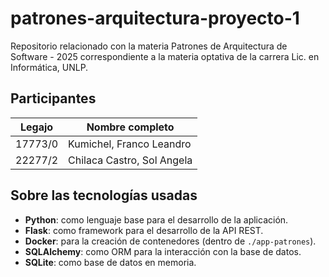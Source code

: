 # patrones-arquitectura-proyecto-1
Repositorio relacionado con la materia Patrones de Arquitectura de Software - 2025 correspondiente a la materia optativa de la carrera Lic. en Informática, UNLP. 

## Participantes 

| Legajo    | Nombre completo   |
| -- | -- |
| 17773/0 | Kumichel, Franco Leandro    |
| 22277/2 | Chilaca Castro, Sol Angela    |


## Sobre las tecnologías usadas

- **Python**: como lenguaje base para el desarrollo de la aplicación.
- **Flask**: como framework para el desarrollo de la API REST. 
- **Docker**: para la creación de contenedores (dentro de `./app-patrones`).  
- **SQLAlchemy**: como ORM para la interacción con la base de datos.
- **SQLite**: como base de datos en memoria. 